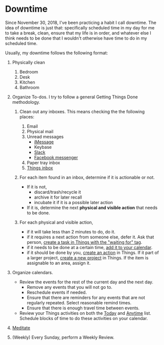 # Downtime

Since November 30, 2018, I've been practicing a habit I call downtime. The idea of downtime is just that: specifically scheduled time in my day for me to take a break, clean, ensure that my life is in order, and whatever else I think needs to be done that I wouldn't otherwise have time to do in my scheduled time.

Usually, my downtime follows the following format:

1. Physically clean
   1. Bedroom
   1. Desk
   1. Kitchen
   1. Bathroom
1. Organize To-dos. I try to follow a general Getting Things Done methodology.

   1. Clean out any inboxes. This means checking the the following places:

      1. Email
      1. Physical mail
      1. Unread messages
         - [iMessage](imessage://)
         - Keybase
         - [Slack](slack://)
         - [Facebook messenger](https://www.messenger.com)
      1. Paper tray inbox
      1. [Things inbox](things:///show?id=inbox)

   2. For each item found in an inbox, determine if it is actionable or not.

      - If it is not,
        - discard/trash/recycle it
        - archive it for later recall
        - incubate it if it is a possible later action
      - If it is, determine the next **physical and visible action** that needs to be done.

   3. For each physical and visible action,
      - if it will take less than 2 minutes to do, do it.
      - if it requires a next action from someone else, defer it. Ask that person, [create a task in Things with the "waiting for" tag](things:///add?tags=waiting%20for).
      - if it needs to be done at a certain time, [add it to your calendar](x-fantastical://parse).
      - if it should be done by you, [create an action](things:///add) in Things. If it part of a larger project, [create a new project](things:///add-project?) in Things. If the item is assignable to an area, assign it.

1. Organize calendars.

   - Review the events for the rest of the current day and the next day.
     - Remove any events that you will not go to.
     - Reschedule events if needed.
     - Ensure that there are reminders for any events that are not regularly repeated. Select reasonable remind times.
     - Ensure that there is enough travel time between events.
   - Review your Things activities on both the [Today](things:///show?id=today) and [Anytime](things:///show?id=anytime) list. Schedule blocks of time to do these activities on your calendar.

1. [Meditate](https://my.headspace.com)

1. (Weekly) Every Sunday, perform a Weekly Review.
